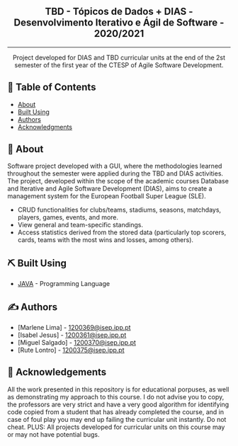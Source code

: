 <h2 align="center">TBD - Tópicos de Dados + DIAS - Desenvolvimento Iterativo e Ágil de Software - 2020/2021 </h2>



---

<p align="center"> 
Project developed for DIAS and TBD curricular units at the end of the 2st semester of the first year of the CTESP of Agile Software Development.

    
</p>

## 📝 Table of Contents

- [About](#about)
- [Built Using](#built_using)
- [Authors](#authors)
- [Acknowledgments](#acknowledgement)

## 🧐 About <a name = "about"></a>
Software project developed with a GUI, where the methodologies learned throughout the semester were applied during the TBD and DIAS activities.
The project, developed within the scope of the academic courses Database and Iterative and Agile Software Development (DIAS), aims to create a management system for the European Football Super League (SLE).

- CRUD functionalities for clubs/teams, stadiums, seasons, matchdays, players, games, events, and more.
- View general and team-specific standings.
- Access statistics derived from the stored data (particularly top scorers, cards, teams with the most wins and losses, among others).

## ⛏️ Built Using <a name = "built_using"></a>

- [JAVA](https://www.java.com/) - Programming Language

## ✍️ Authors <a name = "authors"></a>

- [Marlene Lima] - 1200369@isep.ipp.pt
- [Isabel Jesus] - 1200361@isep.ipp.pt
- [Miguel Salgado] - 1200370@isep.ipp.pt
- [Rute Lontro] - 1200375@isep.ipp.pt


## 🎉 Acknowledgements <a name = "acknowledgement"></a>

All the work presented in this repository is for educational porpuses, as well as demonstrating my approach to this course. I do not advise you to copy, the professors are very strict and have a very good algorithm for identifying code copied from a student that has already completed the course, and in case of foul play you may end up failing the curricular unit instantly. Do not cheat. 
PLUS: All projects developed for curricular units on this course may or may not have potential bugs. 
